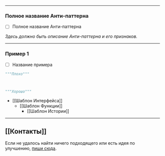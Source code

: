 ***
### Полное название Анти-паттерна
- [ ] Полное название Анти-паттерна

_Здесь должно быть описание Анти-паттерна и его признаков._

***
### Пример 1
- [ ] Название примера

```python
"""Плохо"""



"""Хорошо"""

```

- [[Шаблон Интерфейса]]
	- [[Шаблон Функции]]
		- [[Шаблон Истории]]

***
## [[Контакты]]
Если не удалось найти ничего подходящего или есть идея по улучшению, [пиши сюда](https://github.com/jmuriki/WorthGrid/wiki/Контакты).
